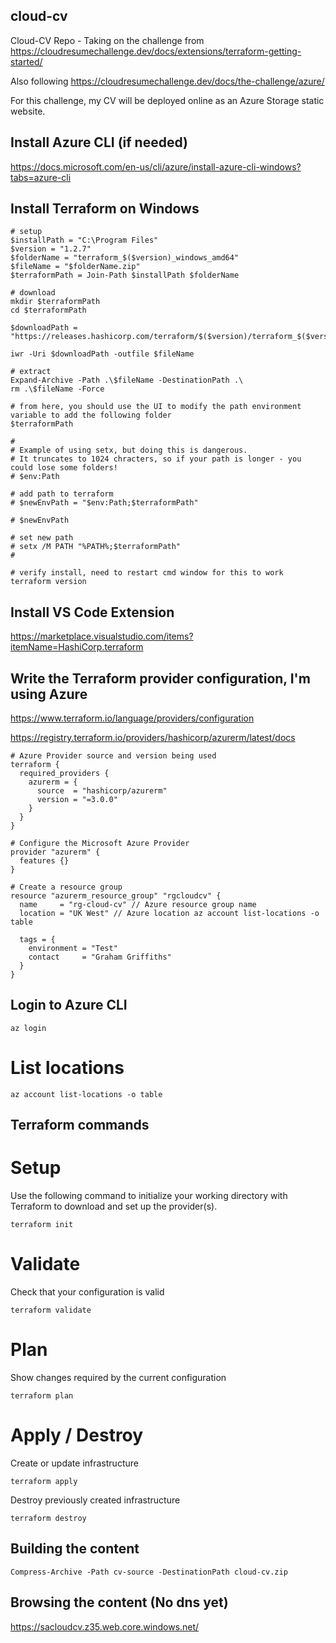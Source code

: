 ## cloud-cv
Cloud-CV Repo - Taking on the challenge from https://cloudresumechallenge.dev/docs/extensions/terraform-getting-started/

Also following https://cloudresumechallenge.dev/docs/the-challenge/azure/ 

For this challenge, my CV will be deployed online as an Azure Storage static website.

## Install Azure CLI (if needed)
https://docs.microsoft.com/en-us/cli/azure/install-azure-cli-windows?tabs=azure-cli

## Install Terraform on Windows
```
# setup
$installPath = "C:\Program Files"
$version = "1.2.7"
$folderName = "terraform_$($version)_windows_amd64"
$fileName = "$folderName.zip"
$terraformPath = Join-Path $installPath $folderName

# download
mkdir $terraformPath
cd $terraformPath

$downloadPath = "https://releases.hashicorp.com/terraform/$($version)/terraform_$($version)_windows_amd64.zip"

iwr -Uri $downloadPath -outfile $fileName

# extract
Expand-Archive -Path .\$fileName -DestinationPath .\
rm .\$fileName -Force

# from here, you should use the UI to modify the path environment variable to add the following folder
$terraformPath

#
# Example of using setx, but doing this is dangerous. 
# It truncates to 1024 chracters, so if your path is longer - you could lose some folders!
# $env:Path

# add path to terraform
# $newEnvPath = "$env:Path;$terraformPath"

# $newEnvPath

# set new path
# setx /M PATH "%PATH%;$terraformPath"
#

# verify install, need to restart cmd window for this to work
terraform version
```
## Install VS Code Extension

https://marketplace.visualstudio.com/items?itemName=HashiCorp.terraform

## Write the Terraform provider configuration, I'm using Azure

https://www.terraform.io/language/providers/configuration

https://registry.terraform.io/providers/hashicorp/azurerm/latest/docs

```
# Azure Provider source and version being used
terraform {
  required_providers {
    azurerm = {
      source  = "hashicorp/azurerm"
      version = "=3.0.0"
    }
  }
}

# Configure the Microsoft Azure Provider
provider "azurerm" {
  features {}
}

# Create a resource group
resource "azurerm_resource_group" "rgcloudcv" {
  name     = "rg-cloud-cv" // Azure resource group name
  location = "UK West" // Azure location az account list-locations -o table

  tags = {
    environment = "Test"
    contact     = "Graham Griffiths"
  }
}
```

## Login to Azure CLI

``` az login ```

# List locations

``` az account list-locations -o table ```

## Terraform commands

# Setup
Use the following command to initialize your working directory with Terraform to download and set up the provider(s).

``` terraform init ```

# Validate
Check that your configuration is valid

``` terraform validate ```

# Plan
Show changes required by the current configuration

``` terraform plan ```

# Apply / Destroy
Create or update infrastructure 

``` terraform apply ```

Destroy previously created infrastructure

``` terraform destroy ```

## Building the content

``` Compress-Archive -Path cv-source -DestinationPath cloud-cv.zip ```

## Browsing the content (No dns yet)

https://sacloudcv.z35.web.core.windows.net/